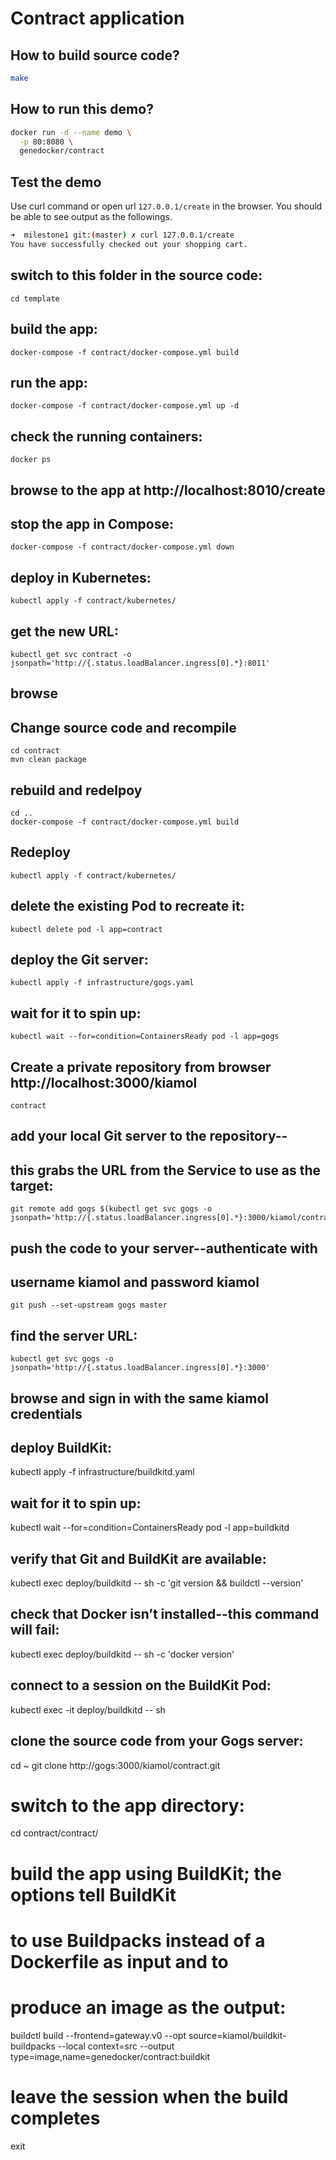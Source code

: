 # Contract application

## How to build source code?

```bash
make
```

## How to run this demo?

```bash
docker run -d --name demo \
  -p 80:8080 \
  genedocker/contract
```

## Test the demo

Use curl command or open url ```127.0.0.1/create``` in the browser. You should be able to see output as the followings.

```bash
➜  milestone1 git:(master) ✗ curl 127.0.0.1/create
You have successfully checked out your shopping cart.
```

## switch to this folder in the source code:
```
cd template
```

## build the app:
```
docker-compose -f contract/docker-compose.yml build
```

## run the app:
```
docker-compose -f contract/docker-compose.yml up -d
```

## check the running  containers:
```
docker ps
```

## browse to the app at http://localhost:8010/create

## stop the app in Compose:
```
docker-compose -f contract/docker-compose.yml down
```

## deploy in Kubernetes:
```
kubectl apply -f contract/kubernetes/
```

## get the new URL:
```
kubectl get svc contract -o jsonpath='http://{.status.loadBalancer.ingress[0].*}:8011'
```

## browse

## Change source code and recompile
```
cd contract
mvn clean package
```

## rebuild and redelpoy
```
cd ..
docker-compose -f contract/docker-compose.yml build
```

## Redeploy
```
kubectl apply -f contract/kubernetes/
```

## delete the existing Pod to recreate it:
```
kubectl delete pod -l app=contract
```

## deploy the Git server:
```
kubectl apply -f infrastructure/gogs.yaml
```

## wait for it to spin up:
```
kubectl wait --for=condition=ContainersReady pod -l app=gogs
```

## Create a private repository from browser http://localhost:3000/kiamol
```
contract
```

## add your local Git server to the repository--
## this grabs the URL from the Service to use as the target:
```
git remote add gogs $(kubectl get svc gogs -o jsonpath='http://{.status.loadBalancer.ingress[0].*}:3000/kiamol/contract.git')
```

## push the code to your server--authenticate with 
## username kiamol and password kiamol 
```
git push --set-upstream gogs master
```

## find the server URL:
```
kubectl get svc gogs -o jsonpath='http://{.status.loadBalancer.ingress[0].*}:3000'
```

## browse and sign in with the same kiamol credentials

## deploy BuildKit:
kubectl apply -f infrastructure/buildkitd.yaml

## wait for it to spin up:
kubectl wait --for=condition=ContainersReady pod -l app=buildkitd

## verify that Git and BuildKit are available:
kubectl exec deploy/buildkitd -- sh -c 'git version && buildctl --version'

## check that Docker isn’t installed--this command will fail:
kubectl exec deploy/buildkitd -- sh -c 'docker version'

## connect to a session on the BuildKit Pod:
kubectl exec -it deploy/buildkitd -- sh

## clone the source code from your Gogs server:
cd ~
git clone http://gogs:3000/kiamol/contract.git

# switch to the app directory:
cd contract/contract/

# build the app using BuildKit; the options tell BuildKit
# to use Buildpacks instead of a Dockerfile as input and to 
# produce an image as the output:
buildctl build --frontend=gateway.v0  --opt source=kiamol/buildkit-buildpacks
              --local context=src --output type=image,name=genedocker/contract:buildkit

# leave the session when the build completes
exit